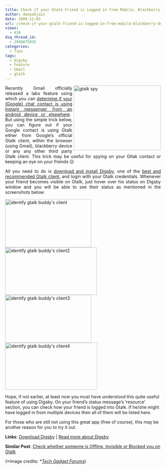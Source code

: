 ```yaml
---
title: Check if your Gtalk Friend is Logged in from Mobile, Blackberry Device, Gmail or other Gtalk Client
author: deepakjain
date: 2009-12-03
url: /check-if-your-gtalk-friend-is-logged-in-from-mobile-blackberry-device-gmail-or-other-gtalk-client/
views:
  - 430
dsq_thread_id:
  - 2946875835
categories:
  - Tips
tags:
  - Digsby
  - Feature
  - Gmail
  - gtalk
---
```

<p align="justify">
  <a href="http://cdn.devilsworkshop.org/files/2009/12/gtalkspy.jpg"><img class="wp-image-50362" style="border-right-width: 0px;margin: 0px 0px 0px 5px;border-top-width: 0px;border-bottom-width: 0px;border-left-width: 0px" border="0" alt="gtalk spy" align="right" src="http://cdn.devilsworkshop.org/files/2009/12/gtalkspy_thumb.jpg" width="282" height="210" /></a>Recently Gmail officially released a labs feature using which you can <a href="http://devilsworkshop.org/turn-android-users-into-robots-with-gmail/">determine if your (Google) chat contact is using Instant messenger from an android device or elsewhere</a>.&#160; But using the simple trick below, you can figure out if your Google contact is using Gtalk either from Google’s official Gtalk client, within the browser (using Gmail), blackberry device or any any other third party Gtalk client. This trick may be useful for spying on your Gtlak contact or keeping an eye on your friends 😉
</p>

<p align="justify">
  All you need to do is <a href="http://www.digsby.com/" onclick="_gaq.push(['_trackEvent', 'outbound-article', 'http://www.digsby.com/', 'download and install Digsby']);" >download and install Digsby</a>, one of the <a href="http://devilsworkshop.org/use-digsby-to-intergrate-im-email-and-social-networks-accounts/">best and recommended Gtalk client</a>, and login with your Gtalk credentials. Whenever your friend becomes visible on Gtalk, just hover over his status on Digsby window and you will be able to see their status as mentioned in the screenshots below:
</p>

[<img style="border-bottom: 0px;border-left: 0px;margin-left: 0px;border-top: 0px;margin-right: 0px;border-right: 0px" border="0" alt="identify gtalk buddy&#039;s client" align="left" src="http://cdn.devilsworkshop.org/files/2009/12/identifygtalkbuddysclient_thumb1.png" width="279" height="156" />][1]&#160;[<img style="border-bottom: 0px;border-left: 0px;margin-left: 0px;border-top: 0px;margin-right: 0px;border-right: 0px" border="0" alt="identify gtalk buddy&#039;s client2" src="http://cdn.devilsworkshop.org/files/2009/12/identifygtalkbuddysclient2_thumb1.png" width="297" height="154" />][2] <img style="border-bottom: 0px;border-left: 0px;margin-left: 0px;border-top: 0px;margin-right: 0px;border-right: 0px" border="0" alt="identify gtalk buddy&#039;s client3" align="left" src="http://cdn.devilsworkshop.org/files/2009/12/identifygtalkbuddysclient3_thumb1.png" width="279" height="155" />   
&#160;[<img style="border-bottom: 0px;border-left: 0px;margin-left: 0px;border-top: 0px;margin-right: 0px;border-right: 0px" border="0" alt="identify gtalk buddy&#039;s client4" src="http://cdn.devilsworkshop.org/files/2009/12/identifygtalkbuddysclient4_thumb1.png" width="298" height="152" />][3] </p> </p> 

Hope, if not earlier, at least now you must have understood this quite useful feature of using Digsby. On your friend’s status message’s ‘resource’ section, you can check how your friend is logged into Gtalk. If he/she might have logged in from multiple devices then all of them will be listed here. 

For those who are still not using this great app (free of course), this may be another reason for you to try it out.

**Links**: <a href="http://www.digsby.com/" onclick="_gaq.push(['_trackEvent', 'outbound-article', 'http://www.digsby.com/', 'Download Digsby']);" >Download Digsby</a> | [Read more about Digsby][4]

**Similar Post**: [Check whether someone is Offline, Invisible or Blocked you on Gtalk][5]

(*Image credits: *<a href="http://www.techgadgetforums.com/" onclick="_gaq.push(['_trackEvent', 'outbound-article', 'http://www.techgadgetforums.com/', 'Tech Gadget Forums']);" rel="nofollow"><em>Tech Gadget Forums</em></a>)

 [1]: http://cdn.devilsworkshop.org/files/2009/12/identifygtalkbuddysclient1.png
 [2]: http://cdn.devilsworkshop.org/files/2009/12/identifygtalkbuddysclient21.png
 [3]: http://cdn.devilsworkshop.org/files/2009/12/identifygtalkbuddysclient41.png
 [4]: http://devilsworkshop.org/use-digsby-to-intergrate-im-email-and-social-networks-accounts/
 [5]: http://devilsworkshop.org/check-whether-someone-is-offline-invisible-or-blocked-you-on-gtalk1/
